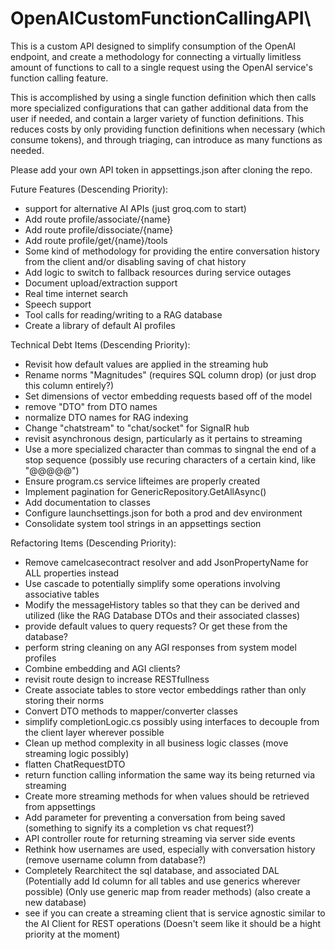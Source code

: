 # OpenAICustomFunctionCallingAPI\

This is a custom API designed to simplify consumption of the OpenAI endpoint, and create a methodology for connecting a virtually limitless amount of functions to call to a single request using the OpenAI service's function calling feature.

This is accomplished by using a single function definition which then calls more specialized configurations that can gather additional data from the user if needed, and contain a larger variety of function definitions. This reduces costs by only providing function definitions when necessary (which consume tokens), and through triaging, can introduce as many functions as needed.

Please add your own API token in appsettings.json after cloning the repo.

Future Features (Descending Priority):
- support for alternative AI APIs (just groq.com to start)
- Add route profile/associate/{name}
- Add route profile/dissociate/{name}
- Add route profile/get/{name}/tools
- Some kind of methodology for providing the entire conversation history from the client and/or disabling saving of chat history
- Add logic to switch to fallback resources during service outages
- Document upload/extraction support
- Real time internet search
- Speech support
- Tool calls for reading/writing to a RAG database
- Create a library of default AI profiles

Technical Debt Items (Descending Priority):
- Revisit how default values are applied in the streaming hub
- Rename norms "Magnitudes" (requires SQL column drop) (or just drop this column entirely?)
- Set dimensions of vector embedding requests based off of the model
- remove "DTO" from DTO names
- normalize DTO names for RAG indexing
- Change "chatstream" to "chat/socket" for SignalR hub
- revisit asynchronous design, particularly as it pertains to streaming
- Use a more specialized character than commas to singnal the end of a stop sequence (possibly use recuring characters of a certain kind, like "@@@@@")
- Ensure program.cs service lifteimes are properly created
- Implement pagination for GenericRepository.GetAllAsync()
- Add documentation to classes
- Configure launchsettings.json for both a prod and dev environment
- Consolidate system tool strings in an appsettings section

Refactoring Items (Descending Priority):
- Remove camelcasecontract resolver and add JsonPropertyName for ALL properties instead
- Use cascade to potentially simplify some operations involving associative tables
- Modify the messageHistory tables so that they can be derived and utilized (like the RAG Database DTOs and their associated classes)
- provide default values to query requests? Or get these from the database?
- perform string cleaning on any AGI responses from system model profiles
- Combine embedding and AGI clients?
- revisit route design to increase RESTfullness
- Create associate tables to store vector embeddings rather than only storing their norms
- Convert DTO methods to mapper/converter classes
- simplify completionLogic.cs possibly using interfaces to decouple from the client layer wherever possible
- Clean up method complexity in all business logic classes (move streaming logic possibly)
- flatten ChatRequestDTO
- return function calling information the same way its being returned via streaming
- Create more streaming methods for when values should be retrieved from appsettings
- Add parameter for preventing a conversation from being saved (something to signify its a completion vs chat request?)
- API controller route for returning streaming via server side events
- Rethink how usernames are used, especially with conversation history (remove username column from database?)
- Completely Rearchitect the sql database, and associated DAL (Potentially add Id column for all tables and use generics wherever possible) (Only use generic map from reader methods) (also create a new database)
- see if you can create a streaming client that is service agnostic similar to the AI Client for REST operations (Doesn't seem like it should be a hight priority at the moment)